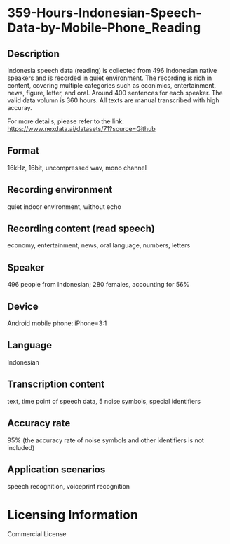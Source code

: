 # 359-Hours-Indonesian-Speech-Data-by-Mobile-Phone_Reading


## Description
Indonesia speech data (reading) is collected from 496 Indonesian native speakers and is recorded in quiet environment. The recording is rich in content, covering multiple categories such as econimics, entertainment, news, figure, letter, and oral. Around 400 sentences for each speaker. The valid data volumn is 360 hours. All texts are manual transcribed with high accuray.

For more details, please refer to the link: https://www.nexdata.ai/datasets/71?source=Github


## Format
16kHz, 16bit, uncompressed wav, mono channel

## Recording environment
quiet indoor environment, without echo

## Recording content (read speech)
economy, entertainment, news, oral language, numbers, letters

## Speaker
496 people from Indonesian; 280 females, accounting for 56%

## Device
Android mobile phone: iPhone=3:1

## Language
Indonesian

## Transcription content
text, time point of speech data, 5 noise symbols, special identifiers

## Accuracy rate
95% (the accuracy rate of noise symbols and other identifiers is not included)

## Application scenarios
speech recognition, voiceprint recognition

# Licensing Information
Commercial License
